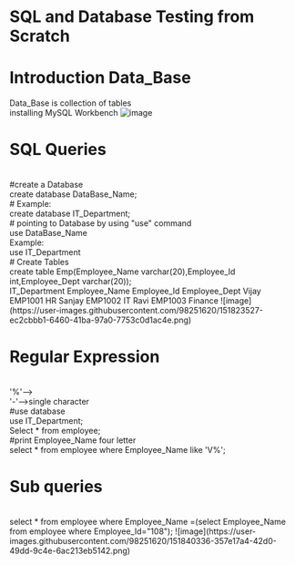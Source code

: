 # SQL and Database Testing from Scratch

# Introduction Data_Base
Data_Base is collection of tables
<br />
installing MySQL Workbench
![image](https://user-images.githubusercontent.com/98251620/151817838-0dfcde3f-e84a-465e-9bc7-0b70d7b442c9.png)
# SQL Queries
<br/>
#create a Database
<br/>
create database DataBase_Name;
<br/>
# Example:
<br/>
create database IT_Department;
<br/>
# pointing to Database by using "use" command
<br/>
use DataBase_Name
<br/>
Example:
<br/>
use IT_Department
<br/>
# Create Tables
<br/>
create table Emp(Employee_Name varchar(20),Employee_Id int,Employee_Dept varchar(20));
<br/>
	IT_Department	
Employee_Name	Employee_Id	Employee_Dept
Vijay	EMP1001	HR
Sanjay	EMP1002	IT
Ravi	EMP1003	Finance
![image](https://user-images.githubusercontent.com/98251620/151823527-ec2cbbb1-6460-41ba-97a0-7753c0d1ac4e.png)

# Regular Expression
<br/>
'%'--><br/>
'-'-->single character
<br/>
#use database <br/>
use IT_Department;
<br/>
Select * from employee;
<br/>
#print Employee_Name four letter
<br/>
select * from employee where  Employee_Name like 'V%';

# Sub queries
<br/>
select * from employee where  Employee_Name =(select Employee_Name from employee where Employee_Id="108");
![image](https://user-images.githubusercontent.com/98251620/151840336-357e17a4-42d0-49dd-9c4e-6ac213eb5142.png)



